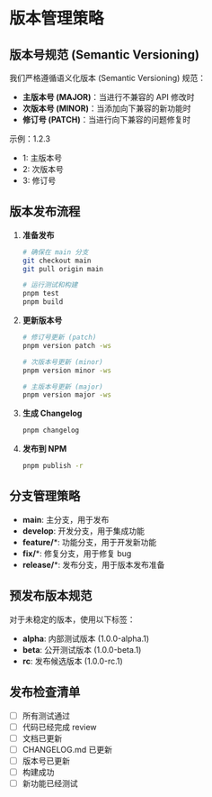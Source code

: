 # 版本管理策略

## 版本号规范 (Semantic Versioning)

我们严格遵循语义化版本 (Semantic Versioning) 规范：

- **主版本号 (MAJOR)**：当进行不兼容的 API 修改时
- **次版本号 (MINOR)**：当添加向下兼容的新功能时
- **修订号 (PATCH)**：当进行向下兼容的问题修复时

示例：1.2.3
- 1: 主版本号
- 2: 次版本号
- 3: 修订号

## 版本发布流程

1. **准备发布**
   ```bash
   # 确保在 main 分支
   git checkout main
   git pull origin main
   
   # 运行测试和构建
   pnpm test
   pnpm build
   ```

2. **更新版本号**
   ```bash
   # 修订号更新 (patch)
   pnpm version patch -ws
   
   # 次版本号更新 (minor)
   pnpm version minor -ws
   
   # 主版本号更新 (major)
   pnpm version major -ws
   ```

3. **生成 Changelog**
   ```bash
   pnpm changelog
   ```

4. **发布到 NPM**
   ```bash
   pnpm publish -r
   ```

## 分支管理策略

- **main**: 主分支，用于发布
- **develop**: 开发分支，用于集成功能
- **feature/***: 功能分支，用于开发新功能
- **fix/***: 修复分支，用于修复 bug
- **release/***: 发布分支，用于版本发布准备

## 预发布版本规范

对于未稳定的版本，使用以下标签：

- **alpha**: 内部测试版本 (1.0.0-alpha.1)
- **beta**: 公开测试版本 (1.0.0-beta.1)
- **rc**: 发布候选版本 (1.0.0-rc.1)

## 发布检查清单

- [ ] 所有测试通过
- [ ] 代码已经完成 review
- [ ] 文档已更新
- [ ] CHANGELOG.md 已更新
- [ ] 版本号已更新
- [ ] 构建成功
- [ ] 新功能已经测试